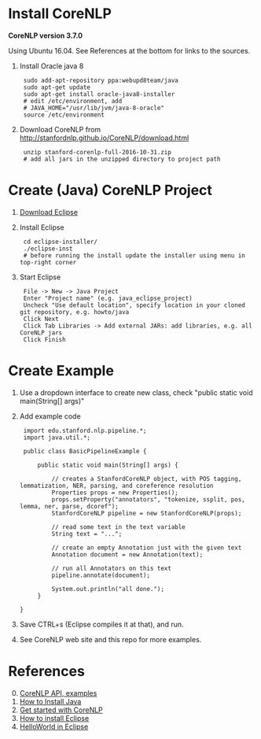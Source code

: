 # Install CoreNLP
**CoreNLP version 3.7.0**

Using Ubuntu 16.04. See References at the bottom for links to the sources.

1. Install Oracle java 8

        sudo add-apt-repository ppa:webupd8team/java
        sudo apt-get update
        sudo apt-get install oracle-java8-installer
        # edit /etc/environment, add
        # JAVA_HOME="/usr/lib/jvm/java-8-oracle"
        source /etc/environment
    
2. Download CoreNLP from http://stanfordnlp.github.io/CoreNLP/download.html

        unzip stanford-corenlp-full-2016-10-31.zip
        # add all jars in the unzipped directory to project path


# Create (Java) CoreNLP Project

1. [Download Eclipse](https://eclipse.org/downloads/)
2. Install Eclipse

        cd eclipse-installer/
        ./eclipse-inst
        # before running the install update the installer using menu in top-right corner
3. Start Eclipse

        File -> New -> Java Project
        Enter "Project name" (e.g. java_eclipse_project)
        Uncheck "Use default location", specify location in your cloned git repository, e.g. howto/java
        Click Next
        Click Tab Libraries -> Add external JARs: add libraries, e.g. all CoreNLP jars
        Click Finish


# Create Example

1. Use a dropdown interface to create new class, check "public static void main(String[] args)"
2. Add example code

        import edu.stanford.nlp.pipeline.*;
        import java.util.*;

        public class BasicPipelineExample {

            public static void main(String[] args) {

                // creates a StanfordCoreNLP object, with POS tagging, lemmatization, NER, parsing, and coreference resolution
                Properties props = new Properties();
                props.setProperty("annotators", "tokenize, ssplit, pos, lemma, ner, parse, dcoref");
                StanfordCoreNLP pipeline = new StanfordCoreNLP(props);

                // read some text in the text variable
                String text = "...";
        
                // create an empty Annotation just with the given text
                Annotation document = new Annotation(text);
        
                // run all Annotators on this text
                pipeline.annotate(document);
                
                System.out.println("all done.");
            }

       }
3. Save CTRL+s (Eclipse compiles it at that), and run.
4. See CoreNLP web site and this repo for more examples.


# References

0. [CoreNLP API, examples](http://stanfordnlp.github.io/CoreNLP/api.html)
1. [How to Install Java](https://www.digitalocean.com/community/tutorials/how-to-install-java-with-apt-get-on-ubuntu-16-04)
2. [Get started with CoreNLP](http://eirew.blogspot.com/2014/11/analyzing-text-using-stanford-corenlp.html)
3. [How to install Eclipse](http://askubuntu.com/questions/695382/how-to-install-eclipse-using-its-installer)
4. [HelloWorld in Eclipse](https://www.cis.upenn.edu/~matuszek/cit591-2004/Pages/starting-eclipse.html)
